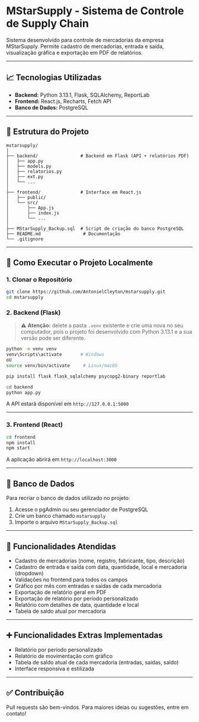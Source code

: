 # MStarSupply - Sistema de Controle de Supply Chain

Sistema desenvolvido para controle de mercadorias da empresa MStarSupply.
Permite cadastro de mercadorias, entrada e saída, visualização gráfica e exportação em PDF de relatórios.

---

## 📈 Tecnologias Utilizadas

- **Backend:** Python 3.13.1, Flask, SQLAlchemy, ReportLab
- **Frontend:** React.js, Recharts, Fetch API
- **Banco de Dados:** PostgreSQL

---

## 📂 Estrutura do Projeto

```
mstarsupply/
│
├── backend/                # Backend em Flask (API + relatórios PDF)
│   ├── app.py
│   ├── models.py
│   ├── relatorios.py
│   ├── ext.py
│   └── ...
│
├── frontend/               # Interface em React.js
│   ├── public/
│   └── src/
│       ├── App.js
│       ├── index.js
│       └── ...
│
├── MStarSupply_Backup.sql  # Script de criação do banco PostgreSQL
├── README.md                # Documentação
└── .gitignore
```

---

## 🚀 Como Executar o Projeto Localmente

### 1. Clonar o Repositório
```bash
git clone https://github.com/AntonielCleyton/mstarsupply.git
cd mstarsupply
```

### 2. Backend (Flask)

> ⚠️ **Atenção:** delete a pasta `.venv` existente e crie uma nova no seu computador, pois o projeto foi desenvolvido com Python 3.13.1 e a sua versão pode ser diferente.

```bash
python -m venv venv
venv\Scripts\activate       # Windows
oU
source venv/bin/activate     # Linux/macOS

pip install flask flask_sqlalchemy psycopg2-binary reportlab

cd backend
python app.py
```

A API estará disponível em `http://127.0.0.1:5000`

---

### 3. Frontend (React)

```bash
cd frontend
npm install
npm start
```

A aplicação abrirá em `http://localhost:3000`

---

## 📄 Banco de Dados

Para recriar o banco de dados utilizado no projeto:

1. Acesse o pgAdmin ou seu gerenciador de PostgreSQL
2. Crie um banco chamado `mstarsupply`
3. Importe o arquivo `MStarSupply_Backup.sql`

---

## 🌟 Funcionalidades Atendidas

- Cadastro de mercadorias (nome, registro, fabricante, tipo, descrição)
- Cadastro de entrada e saída com data, quantidade, local e mercadoria (dropdown)
- Validações no frontend para todos os campos
- Gráfico por mês com entradas e saídas de cada mercadoria
- Exportação de relatório geral em PDF
- Exportação de relatório por período personalizado
- Relatório com detalhes de data, quantidade e local
- Tabela de saldo atual por mercadoria

---

## ➕ Funcionalidades Extras Implementadas

- Relatório por período personalizado
- Relatório de movimentação com gráfico
- Tabela de saldo atual de cada mercadoria (entradas, saídas, saldo)
- Interface responsiva e estilizada

---

## ✅ Contribuição
Pull requests são bem-vindos. Para maiores ideias ou sugestões, entre em contato!

